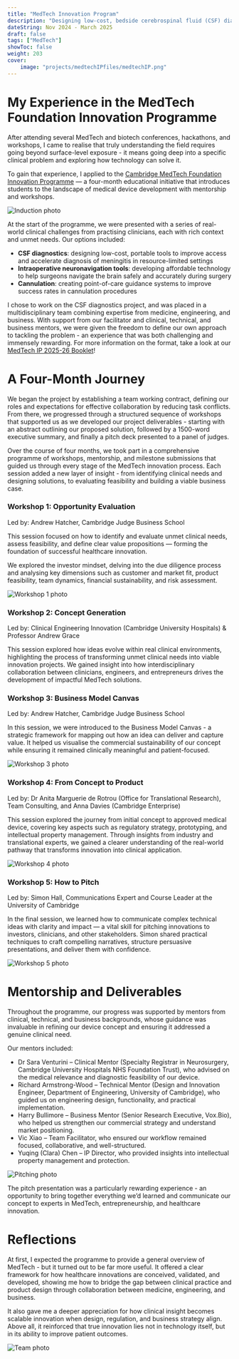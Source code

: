 ```yaml
---
title: "MedTech Innovation Program"
description: "Designing low-cost, bedside cerebrospinal fluid (CSF) diagnostic devices"
dateString: Nov 2024 - March 2025
draft: false
tags: ["MedTech"]
showToc: false
weight: 203
cover:
    image: "projects/medtechIPfiles/medtechIP.png"
--- 
```

# My Experience in the MedTech Foundation Innovation Programme

After attending several MedTech and biotech conferences, hackathons, and workshops, I came to realise that truly understanding the field requires going beyond surface-level exposure - it means going deep into a specific clinical problem and exploring how technology can solve it.

To gain that experience, I applied to the [Cambridge MedTech Foundation Innovation Programme](https://cam.medtechfoundation.org/ip/) — a four-month educational initiative that introduces students to the landscape of medical device development with mentorship and workshops.

![Induction photo](/projects/medtechIPfiles/induction.jpg)

At the start of the programme, we were presented with a series of real-world clinical challenges from practising clinicians, each with rich context and unmet needs. Our options included:
* **CSF diagnostics**: designing low-cost, portable tools to improve access and accelerate diagnosis of meningitis in resource-limited settings
* **Intraoperative neuronavigation tools**: developing affordable technology to help surgeons navigate the brain safely and accurately during surgery
* **Cannulation**: creating point-of-care guidance systems to improve success rates in cannulation procedures

I chose to work on the CSF diagnostics project, and was placed in a multidisciplinary team combining expertise from medicine, engineering, and business. With support from our facilitator and clinical, technical, and business mentors, we were given the freedom to define our own approach to tackling the problem - an experience that was both challenging and immensely rewarding. For more information on the format, take a look at our [MedTech IP 2025-26 Booklet](/projects/medtechIPfiles/IPBooklet.pdf)!

# A Four-Month Journey

We began the project by establishing a team working contract, defining our roles and expectations for effective collaboration by reducing task conflicts. From there, we progressed through a structured sequence of workshops that supported us as we developed our project deliverables - starting with an abstract outlining our proposed solution, followed by a 1500-word executive summary, and finally a pitch deck presented to a panel of judges.

Over the course of four months, we took part in a comprehensive programme of workshops, mentorship, and milestone submissions that guided us through every stage of the MedTech innovation process. Each session added a new layer of insight - from identifying clinical needs and designing solutions, to evaluating feasibility and building a viable business case.

### Workshop 1: Opportunity Evaluation
Led by: Andrew Hatcher, Cambridge Judge Business School

This session focused on how to identify and evaluate unmet clinical needs, assess feasibility, and define clear value propositions — forming the foundation of successful healthcare innovation.

We explored the investor mindset, delving into the due diligence process and analysing key dimensions such as customer and market fit, product feasibility, team dynamics, financial sustainability, and risk assessment.

![Workshop 1 photo](/projects/medtechIPfiles/workshop1.jpg)

### Workshop 2: Concept Generation
Led by: Clinical Engineering Innovation (Cambridge University Hospitals) & Professor Andrew Grace

This session explored how ideas evolve within real clinical environments, highlighting the process of transforming unmet clinical needs into viable innovation projects. We gained insight into how interdisciplinary collaboration between clinicians, engineers, and entrepreneurs drives the development of impactful MedTech solutions.

### Workshop 3: Business Model Canvas
Led by: Andrew Hatcher, Cambridge Judge Business School

In this session, we were introduced to the Business Model Canvas - a strategic framework for mapping out how an idea can deliver and capture value. It helped us visualise the commercial sustainability of our concept while ensuring it remained clinically meaningful and patient-focused.

![Workshop 3 photo](/projects/medtechIPfiles/workshop3.jpg)

### Workshop 4: From Concept to Product
Led by: Dr Anita Marguerie de Rotrou (Office for Translational Research), Team Consulting, and Anna Davies (Cambridge Enterprise)

This session explored the journey from initial concept to approved medical device, covering key aspects such as regulatory strategy, prototyping, and intellectual property management. Through insights from industry and translational experts, we gained a clearer understanding of the real-world pathway that transforms innovation into clinical application.

![Workshop 4 photo](/projects/medtechIPfiles/workshop4.jpg)

### Workshop 5: How to Pitch
Led by: Simon Hall, Communications Expert and Course Leader at the University of Cambridge

In the final session, we learned how to communicate complex technical ideas with clarity and impact — a vital skill for pitching innovations to investors, clinicians, and other stakeholders. Simon shared practical techniques to craft compelling narratives, structure persuasive presentations, and deliver them with confidence.

![Workshop 5 photo](/projects/medtechIPfiles/workshop5.jpg)

# Mentorship and Deliverables

Throughout the programme, our progress was supported by mentors from clinical, technical, and business backgrounds, whose guidance was invaluable in refining our device concept and ensuring it addressed a genuine clinical need.

Our mentors included:
* Dr Sara Venturini – Clinical Mentor (Specialty Registrar in Neurosurgery, Cambridge University Hospitals NHS Foundation Trust), who advised on the medical relevance and diagnostic feasibility of our device.
* Richard Armstrong-Wood – Technical Mentor (Design and Innovation Engineer, Department of Engineering, University of Cambridge), who guided us on engineering design, functionality, and practical implementation.
* Harry Bullimore – Business Mentor (Senior Research Executive, Vox.Bio), who helped us strengthen our commercial strategy and understand market positioning.
* Vic Xiao – Team Facilitator, who ensured our workflow remained focused, collaborative, and well-structured.
* Yuqing (Clara) Chen – IP Director, who provided insights into intellectual property management and protection.

![Pitching photo](/projects/medtechIPfiles/pitchpresentation.jpg)

The pitch presentation was a particularly rewarding experience - an opportunity to bring together everything we’d learned and communicate our concept to experts in MedTech, entrepreneurship, and healthcare innovation.

# Reflections

At first, I expected the programme to provide a general overview of MedTech - but it turned out to be far more useful. It offered a clear framework for how healthcare innovations are conceived, validated, and developed, showing me how to bridge the gap between clinical practice and product design through collaboration between medicine, engineering, and business.

It also gave me a deeper appreciation for how clinical insight becomes scalable innovation when design, regulation, and business strategy align. Above all, it reinforced that true innovation lies not in technology itself, but in its ability to improve patient outcomes.

![Team photo](/projects/medtechIPfiles/teamphoto.jpg)